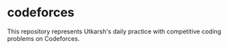 # codeforces
This repository represents Utkarsh's daily practice with competitive coding problems on Codeforces. 
